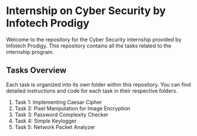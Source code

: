 # Internship on Cyber Security by Infotech Prodigy

Welcome to the repository for the Cyber Security internship provided by Infotech Prodigy. This repository contains all the tasks related to the internship program.

## Tasks Overview

Each task is organized into its own folder within this repository. You can find detailed instructions and code for each task in their respective folders.

1. Task 1: Implementing Caesar Cipher
2. Task 2: Pixel Manipulation for Image Encryption
3. Task 3: Password Complexity Checker
4. Task 4: Simple Keylogger
5. Task 5: Network Packet Analyzer
